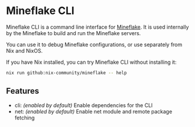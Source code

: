 # Mineflake CLI

Mineflake CLI is a command line interface for [Mineflake](https://github.com/nix-community/mineflake).
It is used internally by the Mineflake to build and run the Mineflake servers.

You can use it to debug Mineflake configurations, or use separately from Nix and NixOS.

If you have Nix installed, you can try Mineflake CLI without installing it:

```sh
nix run github:nix-community/mineflake -- help
```

## Features

- cli: *(enabled by default)* Enable dependencies for the CLI
- net: *(enabled by default)* Enable net module and remote package fetching
